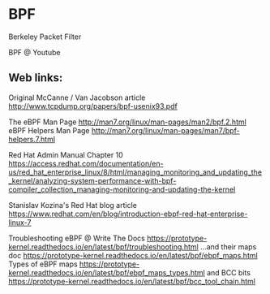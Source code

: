 # BPF
Berkeley Packet Filter



BPF @ Youtube



<h2>Web links:</h2>

Original McCanne / Van Jacobson article
http://www.tcpdump.org/papers/bpf-usenix93.pdf

The eBPF Man Page
http://man7.org/linux/man-pages/man2/bpf.2.html
eBPF Helpers Man Page
http://man7.org/linux/man-pages/man7/bpf-helpers.7.html

Red Hat Admin Manual Chapter 10
https://access.redhat.com/documentation/en-us/red_hat_enterprise_linux/8/html/managing_monitoring_and_updating_the_kernel/analyzing-system-performance-with-bpf-compiler_collection_managing-monitoring-and-updating-the-kernel

Stanislav Kozina's Red Hat blog article
https://www.redhat.com/en/blog/introduction-ebpf-red-hat-enterprise-linux-7

Troubleshooting eBPF @ Write The Docs
https://prototype-kernel.readthedocs.io/en/latest/bpf/troubleshooting.html
...and their maps doc
https://prototype-kernel.readthedocs.io/en/latest/bpf/ebpf_maps.html
Types of eBPF maps
https://prototype-kernel.readthedocs.io/en/latest/bpf/ebpf_maps_types.html
and BCC bits
https://prototype-kernel.readthedocs.io/en/latest/bpf/bcc_tool_chain.html





